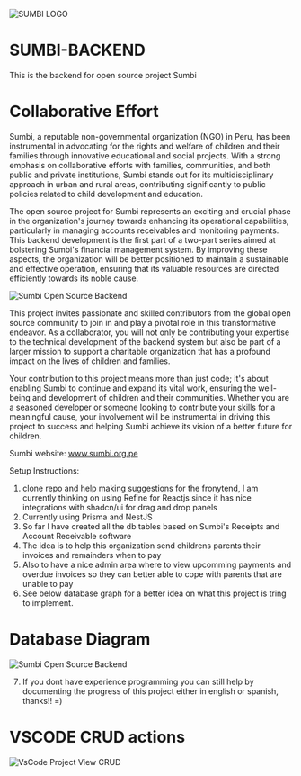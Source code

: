 ![SUMBI LOGO](https://drive.google.com/uc?export=view&id=1OgyySKUQJtEJOES0Hm8WeQ-bhI3nccYI)

# SUMBI-BACKEND

This is the backend for open source project Sumbi 

# Collaborative Effort

Sumbi, a reputable non-governmental organization (NGO) in Peru, has been instrumental in advocating for the rights and welfare of children and their families through innovative educational and social projects. With a strong emphasis on collaborative efforts with families, communities, and both public and private institutions, Sumbi stands out for its multidisciplinary approach in urban and rural areas, contributing significantly to public policies related to child development and education.

The open source project for Sumbi represents an exciting and crucial phase in the organization's journey towards enhancing its operational capabilities, particularly in managing accounts receivables and monitoring payments. This backend development is the first part of a two-part series aimed at bolstering Sumbi's financial management system. By improving these aspects, the organization will be better positioned to maintain a sustainable and effective operation, ensuring that its valuable resources are directed efficiently towards its noble cause.

![Sumbi Open Source Backend](https://drive.google.com/uc?export=view&id=1nEm9yhxKOgtmv-PsFU4h4F8NkOaDf79W)

This project invites passionate and skilled contributors from the global open source community to join in and play a pivotal role in this transformative endeavor. As a collaborator, you will not only be contributing your expertise to the technical development of the backend system but also be part of a larger mission to support a charitable organization that has a profound impact on the lives of children and families.

Your contribution to this project means more than just code; it's about enabling Sumbi to continue and expand its vital work, ensuring the well-being and development of children and their communities. Whether you are a seasoned developer or someone looking to contribute your skills for a meaningful cause, your involvement will be instrumental in driving this project to success and helping Sumbi achieve its vision of a better future for children.

Sumbi website:  www.sumbi.org.pe



Setup Instructions:

1. clone repo and help making suggestions for the fronytend, I am currently thinking on using Refine for Reactjs since it has nice integrations with shadcn/ui for drag and drop panels
2. Currently using Prisma and NestJS
3. So far I have created all the db tables based on Sumbi's Receipts and Account Receivable software
4. The idea is to help this organization send childrens parents their invoices and remainders when to pay
5. Also to have a nice admin area where to view upcomming payments and overdue invoices so they can better able to cope with parents that are unable to pay
6. See below database graph for a better idea on what this project is tring to implement.

# Database Diagram

![Sumbi Open Source Backend ](https://drive.google.com/uc?export=view&id=1VYdUrLk5m1bDoCBHkuh7NQaw-PyNBPq9)

7. If you dont have experience programming you can still help by documenting the progress of this project either in english or spanish, thanks!! =)

# VSCODE CRUD actions

![VsCode Project View CRUD ](https://drive.google.com/uc?export=view&id=1PrjPzUyO0XZKMQjRIGHOiZkW-lNMZUmT)